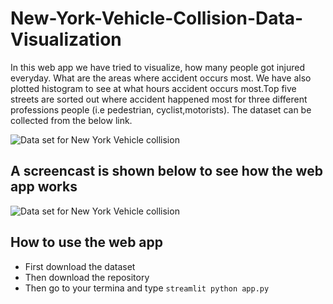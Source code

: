 # New-York-Vehicle-Collision-Data-Visualization

In this web app we have tried to visualize, how many people got injured everyday. What are the areas where accident occurs most. We have also plotted histogram to see at what hours accident occurs most.Top five streets are sorted out where accident happened most for three different professions people (i.e pedestrian, cyclist,motorists). The dataset can be collected from the below link.

![Data set for New York Vehicle collision](https://data.cityofnewyork.us/Public-Safety/Motor-Vehicle-Collisions-Crashes/h9gi-nx95/data)


## A screencast is shown below to see how the web app works

![Data set for New York Vehicle collision](https://github.com/Ibrahim-ullah/New-York-Vehicle-Collision-Data-Visualization/blob/master/Screencast_of_the_web_app.gif)


## How to use the web app

- First download the dataset
- Then download the repository
- Then go to your termina and type ```streamlit python app.py ```


